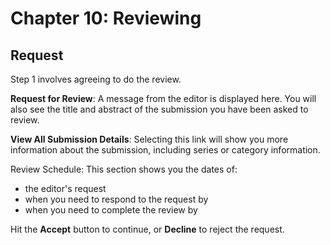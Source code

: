 # Chapter 10: Reviewing
## Request

Step 1 involves agreeing to do the review.

**Request for Review**: A message from the editor is displayed here. You will also see the title and abstract of the submission you have been asked to review.

**View All Submission Details**: Selecting this link will show you more information about the submission, including series or category information.

Review Schedule: This section shows you the dates of:

* the editor's request
* when you need to respond to the request by
* when you need to complete the review by

Hit the **Accept** button to continue, or **Decline** to reject the request.

